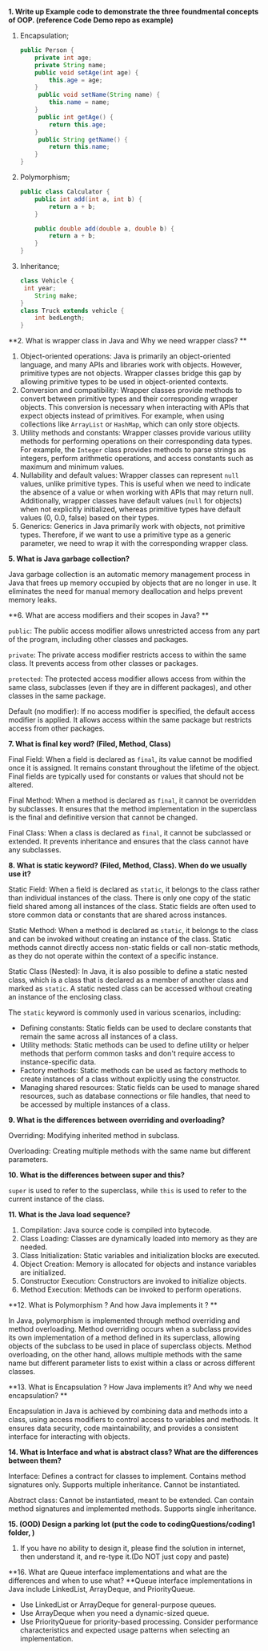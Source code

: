 **1. Write up Example code to demonstrate the three foundmental concepts of OOP. (reference Code Demo 
repo as example)**

1. Encapsulation;

   ```java
   public Person {
       private int age;
       private String name;
       public void setAge(int age) {
           this.age = age;
       }
        public void setName(String name) {
           this.name = name;
       }
        public int getAge() {
           return this.age;
       }
        public String getName() {
           return this.name;
       }
   }
   ```

   

2. Polymorphism;

   ```java
   public class Calculator {
       public int add(int a, int b) {
           return a + b;
       }
   
       public double add(double a, double b) {
           return a + b;
       }
   }	
   ```

   

3. Inheritance; 

   ```java
   class Vehicle {
   	int year;
       String make;
   }
   class Truck extends vehicle {
       int bedLength;
   }
   ```

   

**2. What is wrapper class in Java and Why we need wrapper class? **

1. Object-oriented operations: Java is primarily an object-oriented language, and many APIs and libraries work with objects. However, primitive types are not objects. Wrapper classes bridge this gap by allowing primitive types to be used in object-oriented contexts.
2. Conversion and compatibility: Wrapper classes provide methods to convert between primitive types and their corresponding wrapper objects. This conversion is necessary when interacting with APIs that expect objects instead of primitives. For example, when using collections like `ArrayList` or `HashMap`, which can only store objects.
3. Utility methods and constants: Wrapper classes provide various utility methods for performing operations on their corresponding data types. For example, the `Integer` class provides methods to parse strings as integers, perform arithmetic operations, and access constants such as maximum and minimum values.
4. Nullability and default values: Wrapper classes can represent `null` values, unlike primitive types. This is useful when we need to indicate the absence of a value or when working with APIs that may return null. Additionally, wrapper classes have default values (`null` for objects) when not explicitly initialized, whereas primitive types have default values (0, 0.0, false) based on their types.
5. Generics: Generics in Java primarily work with objects, not primitive types. Therefore, if we want to use a primitive type as a generic parameter, we need to wrap it with the corresponding wrapper class.

**5. What is Java garbage collection?**

Java garbage collection is an automatic memory management process in Java that frees up memory occupied by objects that are no longer in use. It eliminates the need for manual memory deallocation and helps prevent memory leaks.

**6.  What are access modifiers and their scopes in Java? **

`public`: The public access modifier allows unrestricted access from any part of the program, including other classes and packages.

`private`: The private access modifier restricts access to within the same class. It prevents access from other classes or packages.

`protected`: The protected access modifier allows access from within the same class, subclasses (even if they are in different packages), and other classes in the same package.

Default (no modifier): If no access modifier is specified, the default access modifier is applied. It allows access within the same package but restricts access from other packages.

**7.  What is final key word? (Filed, Method, Class)**

Final Field: When a field is declared as `final`, its value cannot be modified once it is assigned. It remains constant throughout the lifetime of the object. Final fields are typically used for constants or values that should not be altered.

Final Method: When a method is declared as `final`, it cannot be overridden by subclasses. It ensures that the method implementation in the superclass is the final and definitive version that cannot be changed.

Final Class: When a class is declared as `final`, it cannot be subclassed or extended. It prevents inheritance and ensures that the class cannot have any subclasses.

**8. What is static keyword? (Filed, Method, Class). When do we usually use it?**

Static Field: When a field is declared as `static`, it belongs to the class rather than individual instances of the class. There is only one copy of the static field shared among all instances of the class. Static fields are often used to store common data or constants that are shared across instances.

Static Method: When a method is declared as `static`, it belongs to the class and can be invoked without creating an instance of the class. Static methods cannot directly access non-static fields or call non-static methods, as they do not operate within the context of a specific instance.

Static Class (Nested): In Java, it is also possible to define a static nested class, which is a class that is declared as a member of another class and marked as `static`. A static nested class can be accessed without creating an instance of the enclosing class.

The `static` keyword is commonly used in various scenarios, including:

- Defining constants: Static fields can be used to declare constants that remain the same across all instances of a class.
- Utility methods: Static methods can be used to define utility or helper methods that perform common tasks and don't require access to instance-specific data.
- Factory methods: Static methods can be used as factory methods to create instances of a class without explicitly using the constructor.
- Managing shared resources: Static fields can be used to manage shared resources, such as database connections or file handles, that need to be accessed by multiple instances of a class.

**9. What is the differences between overriding and overloading?**

Overriding: Modifying inherited method in subclass.

Overloading: Creating multiple methods with the same name but different parameters.

**10. What is the differences between super and this?**

`super` is used to refer to the superclass, while `this` is used to refer to the current instance of the class.

**11. What is the Java load sequence?**

1. Compilation: Java source code is compiled into bytecode.
2. Class Loading: Classes are dynamically loaded into memory as they are needed.
3. Class Initialization: Static variables and initialization blocks are executed.
4. Object Creation: Memory is allocated for objects and instance variables are initialized.
5. Constructor Execution: Constructors are invoked to initialize objects.
6. Method Execution: Methods can be invoked to perform operations.

**12. What is Polymorphism ? And how Java implements it ? **

In Java, polymorphism is implemented through method overriding and method overloading. Method overriding occurs when a subclass provides its own implementation of a method defined in its superclass, allowing objects of the subclass to be used in place of superclass objects. Method overloading, on the other hand, allows multiple methods with the same name but different parameter lists to exist within a class or across different classes.

**13. What is Encapsulation ? How Java implements it? And why we need encapsulation? **

Encapsulation in Java is achieved by combining data and methods into a class, using access modifiers to control access to variables and methods. It ensures data security, code maintainability, and provides a consistent interface for interacting with objects.

**14. What is Interface and what is abstract class? What are the differences between them?**

Interface: Defines a contract for classes to implement. Contains method signatures only. Supports multiple inheritance. Cannot be instantiated.

Abstract class: Cannot be instantiated, meant to be extended. Can contain method signatures and implemented methods. Supports single inheritance.

**15. (OOD) Design a parking lot (put the code to codingQuestions/coding1 folder, )**

1. If you have no ability to design it, please find the solution in internet, then understand it, and re-type 
   it.(Do NOT just copy and paste)

**16. What are Queue interface implementations and what are the differences and when to use what? **Queue interface implementations in Java include LinkedList, ArrayDeque, and PriorityQueue.

- Use LinkedList or ArrayDeque for general-purpose queues.
- Use ArrayDeque when you need a dynamic-sized queue.
- Use PriorityQueue for priority-based processing. Consider performance characteristics and expected usage patterns when selecting an implementation.